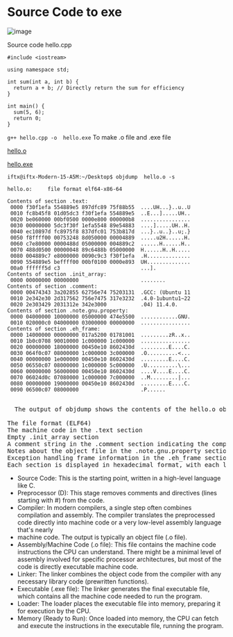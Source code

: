 # Source Code to exe

![image](https://github.com/fahimalshihab/Reverse-Engineering/assets/97816146/8b289b0b-aa62-4352-b66f-da0687265d2f)

Source code hello.cpp
```
#include <iostream>

using namespace std;

int sum(int a, int b) {
  return a + b; // Directly return the sum for efficiency
}

int main() {
  sum(5, 6);
  return 0;
}

```

``` g++ hello.cpp -o  hello.exe ```
To make .o file and .exe file

[hello.o](https://github.com/fahimalshihab/Reverse-Engineering/blob/main/Source%20Code%20to%20exe/hello.o)

[hello.exe](https://github.com/fahimalshihab/Reverse-Engineering/blob/main/Source%20Code%20to%20exe/hello.exe)
```
iftx@iftx-Modern-15-A5M:~/Desktop$ objdump  hello.o -s

hello.o:     file format elf64-x86-64

Contents of section .text:
 0000 f30f1efa 554889e5 897dfc89 75f88b55  ....UH...}..u..U
 0010 fc8b45f8 01d05dc3 f30f1efa 554889e5  ..E...].....UH..
 0020 be060000 00bf0500 0000e800 000000b8  ................
 0030 00000000 5dc3f30f 1efa5548 89e54883  ....].....UH..H.
 0040 ec10897d fc8975f8 837dfc01 753b817d  ...}..u..}..u;.}
 0050 f8ffff00 00753248 8d050000 00004889  .....u2H......H.
 0060 c7e80000 0000488d 05000000 004889c2  ......H......H..
 0070 488d0500 00000048 89c6488b 05000000  H......H..H.....
 0080 004889c7 e8000000 0090c9c3 f30f1efa  .H..............
 0090 554889e5 beffff00 00bf0100 0000e893  UH..............
 00a0 ffffff5d c3                          ...].           
Contents of section .init_array:
 0000 00000000 00000000                    ........        
Contents of section .comment:
 0000 00474343 3a202855 62756e74 75203131  .GCC: (Ubuntu 11
 0010 2e342e30 2d317562 756e7475 317e3232  .4.0-1ubuntu1~22
 0020 2e303429 2031312e 342e3000           .04) 11.4.0.    
Contents of section .note.gnu.property:
 0000 04000000 10000000 05000000 474e5500  ............GNU.
 0010 020000c0 04000000 03000000 00000000  ................
Contents of section .eh_frame:
 0000 14000000 00000000 017a5200 01781001  .........zR..x..
 0010 1b0c0708 90010000 1c000000 1c000000  ................
 0020 00000000 18000000 00450e10 8602430d  .........E....C.
 0030 064f0c07 08000000 1c000000 3c000000  .O..........<...
 0040 00000000 1e000000 00450e10 8602430d  .........E....C.
 0050 06550c07 08000000 1c000000 5c000000  .U..........\...
 0060 00000000 56000000 00450e10 8602430d  ....V....E....C.
 0070 06024d0c 07080000 1c000000 7c000000  ..M.........|...
 0080 00000000 19000000 00450e10 8602430d  .........E....C.
 0090 06500c07 08000000                    .P......
```

<pre>

  The output of objdump shows the contents of the hello.o object file, including:

The file format (ELF64)
The machine code in the .text section
Empty .init_array section
A comment string in the .comment section indicating the compiler version
Notes about the object file in the .note.gnu.property section
Exception handling frame information in the .eh_frame section
Each section is displayed in hexadecimal format, with each line showing 16 bytes of data.
</pre>


- Source Code: This is the starting point, written in a high-level language like C.
- Preprocessor (D): This stage removes comments and directives (lines starting with #) from the code.
- Compiler: In modern compilers, a single step often combines compilation and assembly. The compiler translates the preprocessed code directly into machine code or a very low-level assembly language that's nearly
- machine code. The output is typically an object file (.o file).
- Assembly/Machine Code (.o file): This file contains the machine code instructions the CPU can understand. There might be a minimal level of assembly involved for specific processor architectures, but most of the code is directly executable machine code.
- Linker: The linker combines the object code from the compiler with any necessary library code (prewritten functions).
- Executable (.exe file): The linker generates the final executable file, which contains all the machine code needed to run the program.
- Loader: The loader places the executable file into memory, preparing it for execution by the CPU.
- Memory (Ready to Run): Once loaded into memory, the CPU can fetch and execute the instructions in the executable file, running the program.
